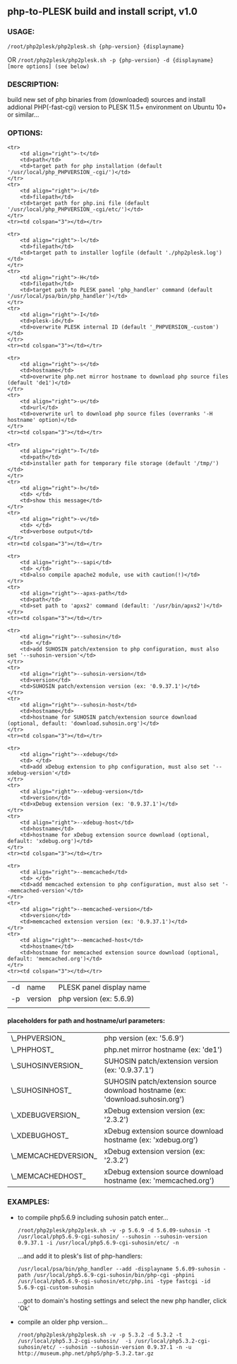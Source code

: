 ## php-to-PLESK build and install script, v1.0


### USAGE: 

   `/root/php2plesk/php2plesk.sh {php-version} {displayname}`
   
   OR
   `/root/php2plesk/php2plesk.sh -p {php-version} -d {displayname} [more options] (see below)`
   



### DESCRIPTION:

   build new set of php binaries from (downloaded) sources and install addional PHP(-fast-cgi) version to PLESK 11.5+ environment on Ubuntu 10+ or similar...



### OPTIONS:


<table>
	<tr>
		<td align="right">-d</td>
		<td>name</td>
		<td>PLESK panel display name</td>
	</tr>
	<tr>
		<td align="right">-p</td>
		<td>version</td>
		<td>php version (ex: 5.6.9)</td>
	</tr>
	<tr><td colspan="3"></td></tr>
	
	<tr>
		<td align="right">-t</td>
		<td>path</td>
		<td>target path for php installation (default '/usr/local/php_PHPVERSION_-cgi/')</td>
	</tr>
	<tr>
		<td align="right">-i</td>
		<td>filepath</td>
		<td>target path for php.ini file (default '/usr/local/php_PHPVERSION_-cgi/etc/')</td>
	</tr>
	<tr><td colspan="3"></td></tr>
	
	<tr>
		<td align="right">-l</td>
		<td>filepath</td>
		<td>target path to installer logfile (default './php2plesk.log')</td>
	</tr>
	<tr>
		<td align="right">-H</td>
		<td>filepath</td>
		<td>target path to PLESK panel 'php_handler' command (default '/usr/local/psa/bin/php_handler')</td>
	</tr>
	<tr>
		<td align="right">-I</td>
		<td>plesk-id</td>
		<td>overwrite PLESK internal ID (default '_PHPVERSION_-custom')</td>
	</tr>
	<tr><td colspan="3"></td></tr>
	
	<tr>
		<td align="right">-s</td>
		<td>hostname</td>
		<td>overwrite php.net mirror hostname to download php source files (default 'de1')</td>
	</tr>
	<tr>
		<td align="right">-u</td>
		<td>url</td>
		<td>overwrite url to download php source files (overranks '-H hostname' option)</td>
	</tr>
	<tr><td colspan="3"></td></tr>
	
	<tr>
		<td align="right">-T</td>
		<td>path</td>
		<td>installer path for temporary file storage (default '/tmp/')</td>
	</tr>
	<tr>
		<td align="right">-h</td>
		<td> </td>
		<td>show this message</td>
	</tr>
	<tr>
		<td align="right">-v</td>
		<td> </td>
		<td>verbose output</td>
	</tr>
	<tr><td colspan="3"></td></tr>
	
	<tr>
		<td align="right">--sapi</td>
		<td> </td>
		<td>also compile apache2 module, use with caution(!)</td>
	</tr>
	<tr>
		<td align="right">--apxs-path</td>
		<td>path</td>
		<td>set path to 'apxs2' command (default: '/usr/bin/apxs2')</td>
	</tr>
	<tr><td colspan="3"></td></tr>
	
	<tr>
		<td align="right">--suhosin</td>
		<td> </td>
		<td>add SUHOSIN patch/extension to php configuration, must also set '--suhosin-version'</td>
	</tr>
	<tr>
		<td align="right">--suhosin-version</td>
		<td>version</td>
		<td>SUHOSIN patch/extension version (ex: '0.9.37.1')</td>
	</tr>
	<tr>
		<td align="right">--suhosin-host</td>
		<td>hostname</td>
		<td>hostname for SUHOSIN patch/extension source download (optional, default: 'download.suhosin.org')</td>
	</tr>
	<tr><td colspan="3"></td></tr>
	
	<tr>
		<td align="right">--xdebug</td>
		<td> </td>
		<td>add xDebug extension to php configuration, must also set '--xdebug-version'</td>
	</tr>
	<tr>
		<td align="right">--xdebug-version</td>
		<td>version</td>
		<td>xDebug extension version (ex: '0.9.37.1')</td>
	</tr>
	<tr>
		<td align="right">--xdebug-host</td>
		<td>hostname</td>
		<td>hostname for xDebug extension source download (optional, default: 'xdebug.org')</td>
	</tr>
	<tr><td colspan="3"></td></tr>
	
	<tr>
		<td align="right">--memcached</td>
		<td> </td>
		<td>add memcached extension to php configuration, must also set '--memcached-version'</td>
	</tr>
	<tr>
		<td align="right">--memcached-version</td>
		<td>version</td>
		<td>memcached extension version (ex: '0.9.37.1')</td>
	</tr>
	<tr>
		<td align="right">--memcached-host</td>
		<td>hostname</td>
		<td>hostname for memcached extension source download (optional, default: 'memcached.org')</td>
	</tr>
	<tr><td colspan="3"></td></tr>
	
</table>

   
#### placeholders for path and hostname/url parameters:


<table>
	<tr>
		<td>\_PHPVERSION_</td>
		<td>php version (ex: '5.6.9')</td>
	</tr>
	<tr>
		<td>\_PHPHOST_</td>
		<td>php.net mirror hostname (ex: 'de1')</td>
	</tr>
	<tr>
		<td>\_SUHOSINVERSION_</td>
		<td>SUHOSIN patch/extension version (ex: '0.9.37.1')</td>
	</tr>
	<tr>
		<td>\_SUHOSINHOST_</td>
		<td>SUHOSIN patch/extension source download hostname (ex: 'download.suhosin.org')</td>
	</tr>
	<tr>
		<td>\_XDEBUGVERSION_</td>
		<td>xDebug extension version (ex: '2.3.2')</td>
	</tr>
	<tr>
		<td>\_XDEBUGHOST_</td>
		<td>xDebug extension source download hostname (ex: 'xdebug.org')</td>
	</tr>
	<tr>
		<td>\_MEMCACHEDVERSION_</td>
		<td>xDebug extension version (ex: '2.3.2')</td>
	</tr>
	<tr>
		<td>\_MEMCACHEDHOST_</td>
		<td>xDebug extension source download hostname (ex: 'memcached.org')</td>
	</tr>
</table>

	
	
### EXAMPLES:

-	to compile php5.6.9 including suhosin patch enter...

	  `/root/php2plesk/php2plesk.sh -v -p 5.6.9 -d 5.6.09-suhosin -t /usr/local/php5.6.9-cgi-suhosin/ --suhosin --suhosin-version 0.9.37.1 -i /usr/local/php5.6.9-cgi-suhosin/etc/ -n`
	
	  ...and add it to plesk's list of php-handlers:
	  
	  `/usr/local/psa/bin/php_handler --add -displayname 5.6.09-suhosin -path /usr/local/php5.6.9-cgi-suhosin/bin/php-cgi -phpini /usr/local/php5.6.9-cgi-suhosin/etc/php.ini -type fastcgi -id 5.6.9-cgi-custom-suhosin`
	
	  ...got to domain's hosting settings and select the new php handler, click 'Ok'
	
	
-	compile an older php version...

	  `/root/php2plesk/php2plesk.sh -v -p 5.3.2 -d 5.3.2 -t /usr/local/php5.3.2-cgi-suhosin/  -i /usr/local/php5.3.2-cgi-suhosin/etc/ --suhosin --suhosin-version 0.9.37.1 -n -u http://museum.php.net/php5/php-5.3.2.tar.gz`
